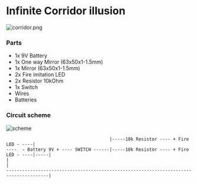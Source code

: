 # Infinite Corridor illusion

![corridor.png](corridor.png)

### Parts

- 1x 9V Battery
- 1x One way Mirror (63x50x1-1.5mm)
- 1x Mirror (63x50x1-1.5mm)
- 2x Fire imitation LED 
- 2x Resistor 10kOhm
- 1x Switch
- Wires
- Batteries

### Circuit scheme

![scheme](scheme.png)

```
                                       |-----10k Resistor ---- + Fire LED - ----|
----  - Battery 9V + ---- SWITCH ------|-----10k Resistor ---- + Fire LED - ----|-----|
|                                                                                     |
--------------------------------------------------------------------------------------|


```
